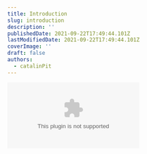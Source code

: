 ```yaml
---
title: Introduction
slug: introduction
description: ''
publishedDate: 2021-09-22T17:49:44.101Z
lastModifiedDate: 2021-09-22T17:49:44.101Z
coverImage: ''
draft: false
authors:
  - catalinPit
---
```


<Embed
  type="youtube"
  url="https://youtu.be/TvRe8NLbF30?t=0"
  title="Introduction"
/>
